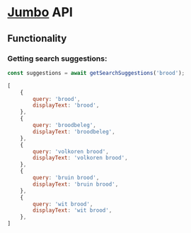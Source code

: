 # [Jumbo](https://jumbo.com) API

## **Functionality**
### Getting search suggestions:
```ts
const suggestions = await getSearchSuggestions('brood');
```
```js
[
    {
        query: 'brood',
        displayText: 'brood',
    },
    {
        query: 'broodbeleg',
        displayText: 'broodbeleg',
    },
    {
        query: 'volkoren brood',
        displayText: 'volkoren brood',
    },
    {
        query: 'bruin brood',
        displayText: 'bruin brood',
    },
    {
        query: 'wit brood',
        displayText: 'wit brood',
    },
]
```
